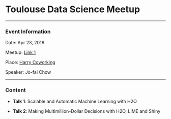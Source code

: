 # Toulouse Data Science Meetup

---

### Event Information

Date: Apr 23, 2018

Meetup: 
[Link 1](https://www.meetup.com/Tlse-Data-Science/events/249574769/)

Place:
[Harry Coworking](https://goo.gl/maps/WKNw1m2yEA52)

Speaker: Jo-fai Chow

---

### Content

- **Talk 1**: Scalable and Automatic Machine Learning with H2O

- **Talk 2**: Making Multimillion-Dollar Decisions with H2O, LIME and Shiny


    
